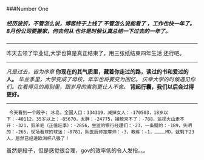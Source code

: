 ###Number One
##### 经历波折，不管怎么说，博客终于上线了 不管怎么说能看了 ，工作也快一年了。8月份公司要搬家，何去何从  也许是时候认真总结一下过去的一年了。
***
昨天去领了毕业证,大学也算是真正结束了，用三张纸结束四年生活  还行吧。
*****
*凡是过去，皆为序章*
**你现在的其气质里，藏着你走过的路，读过的书和爱过的人。**
*毕业季里，大学变成了母校，年华也将要变为回忆。*
*庆幸大学的时候遇见你们。在看得见的离别里，跟岁月的离别更让人不舍。*
__背起行囊，我们以后会过得更好。__
*****
     今天看到一个段子: 冰岛，全国人口：334319，减掉女人：-170503，18岁以下：-40112，35岁以上：-85670，太胖：-24775，捕鲸来不了：-788，监视火山走不开：-321，剪羊毛（正值旺季）：-2856，坐监的银行经理们：-23，一条腿的：-189，失明的：-265，现场看球的球迷：-8781，队医厨师按摩师：-3，教练：-1，…………MD，就剩下23人，居然已经进欧洲杯八强了！   
虽然是段子，但是感觉很合理，gov的效率低的令人发指。。。

